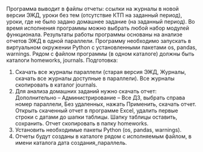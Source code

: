 Программа выводит в файлы отчеты: ссылки на журналы в новой версии ЭЖД, уроки без тем (отсутствие КТП на заданный период), уроки, где не было задано домашнее задание (на заданный период).
Во время исполнения программы можно выбрать любой набор модулей функционала.
Результаты работы программы основаны на анализе отчетов ЭЖД в одной параллели.
Программу необходимо запускать в виртуальном окружении Python с установленными пакетами os, pandas, warnings.
Рядом с файлом программы (в одном каталоге) должны быть каталоги homeworks, journals.
Подготовка:
1)	Скачать все журналы параллели (старая версия ЭЖД, Журналы, скачать все журналы доступные в параллели). Все журналы скопировать в каталог journals.
2)	Для анализа домашних заданий нужно скачать отчет: Дополнительно – Администрирование – Все ДЗ, выбрать справа номер параллели, Без удаленных, нажать Применить, скачать отчет. 
Открыть скаченный отчет в программе Excel, удалить первые строки с датами до шапки таблицы. Шапку таблицы оставить, сохранить.
Отчет скопировать в папку homeworks.
3)	Установить необходимые пакеты Python (os, pandas, warnings).
4)	Отчеты будут созданы в каталоге рядом с исполняемым файлом, в имени каталога дата создания_параллель.
